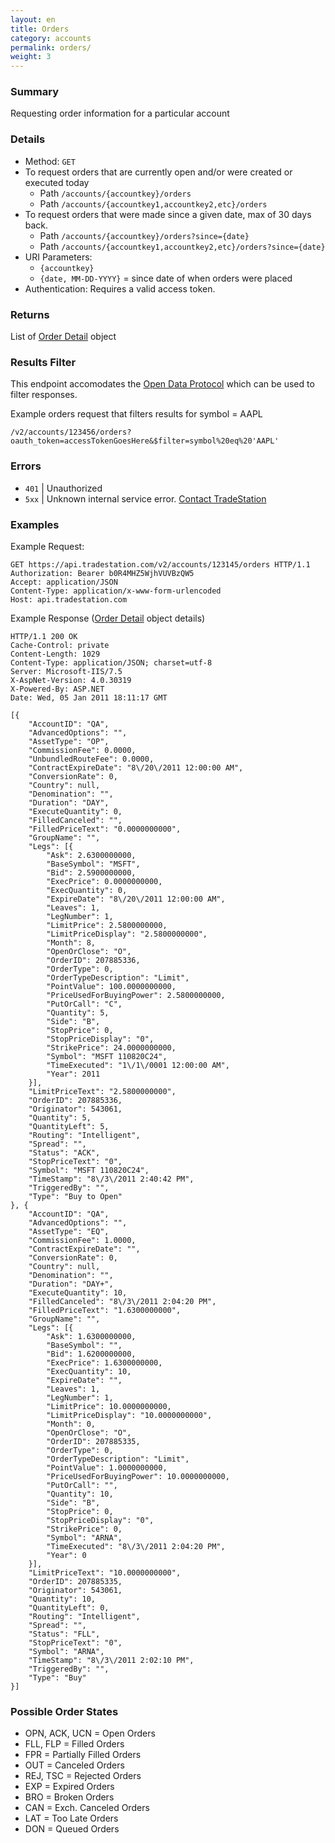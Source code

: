 ```yaml
---
layout: en
title: Orders
category: accounts
permalink: orders/
weight: 3
---
```


### Summary

Requesting order information for a particular account

### Details

* Method: `GET`
* To request orders that are currently open and/or were created or executed today
  * Path `/accounts/{accountkey}/orders`
  * Path `/accounts/{accountkey1,accountkey2,etc}/orders`
* To request orders that were made since a given date, max of 30 days back.
  * Path `/accounts/{accountkey}/orders?since={date}`
  * Path `/accounts/{accountkey1,accountkey2,etc}/orders?since={date}`
* URI Parameters:
  * `{accountkey}`
  * `{date, MM-DD-YYYY}` = since date of when orders were placed
* Authentication: Requires a valid access token.

### Returns

List of [Order Detail](../../objects/order-detail) object

### Results Filter

This endpoint accomodates the [Open Data Protocol](http://www.odata.org/developers/protocols/uri-conventions#FilterSystemQueryOption) which can be used to filter responses.

Example orders request that filters results for symbol = AAPL

    /v2/accounts/123456/orders?oauth_token=accessTokenGoesHere&$filter=symbol%20eq%20'AAPL'

### Errors

* `401` | Unauthorized
* `5xx` | Unknown internal service error. [Contact TradeStation](mailto:webapi@tradestation.com)

### Examples

Example Request:

    GET https://api.tradestation.com/v2/accounts/123145/orders HTTP/1.1
    Authorization: Bearer b0R4MHZ5WjhVUVBzQW5
    Accept: application/JSON
    Content-Type: application/x-www-form-urlencoded
    Host: api.tradestation.com
    
Example Response ([Order Detail](../../objects/order-detail) object details)

    HTTP/1.1 200 OK
    Cache-Control: private
    Content-Length: 1029
    Content-Type: application/JSON; charset=utf-8
    Server: Microsoft-IIS/7.5
    X-AspNet-Version: 4.0.30319
    X-Powered-By: ASP.NET
    Date: Wed, 05 Jan 2011 18:11:17 GMT
    
    [{
        "AccountID": "QA",
        "AdvancedOptions": "",
        "AssetType": "OP",
        "CommissionFee": 0.0000,
        "UnbundledRouteFee": 0.0000,
        "ContractExpireDate": "8\/20\/2011 12:00:00 AM",
        "ConversionRate": 0,
        "Country": null,
        "Denomination": "",
        "Duration": "DAY",
        "ExecuteQuantity": 0,
        "FilledCanceled": "",
        "FilledPriceText": "0.0000000000",
        "GroupName": "",
        "Legs": [{
            "Ask": 2.6300000000,
            "BaseSymbol": "MSFT",
            "Bid": 2.5900000000,
            "ExecPrice": 0.0000000000,
            "ExecQuantity": 0,
            "ExpireDate": "8\/20\/2011 12:00:00 AM",
            "Leaves": 1,
            "LegNumber": 1,
            "LimitPrice": 2.5800000000,
            "LimitPriceDisplay": "2.5800000000",
            "Month": 8,
            "OpenOrClose": "O",
            "OrderID": 207885336,
            "OrderType": 0,
            "OrderTypeDescription": "Limit",
            "PointValue": 100.0000000000,
            "PriceUsedForBuyingPower": 2.5800000000,
            "PutOrCall": "C",
            "Quantity": 5,
            "Side": "B",
            "StopPrice": 0,
            "StopPriceDisplay": "0",
            "StrikePrice": 24.0000000000,
            "Symbol": "MSFT 110820C24",
            "TimeExecuted": "1\/1\/0001 12:00:00 AM",
            "Year": 2011
        }],
        "LimitPriceText": "2.5800000000",
        "OrderID": 207885336,
        "Originator": 543061,
        "Quantity": 5,
        "QuantityLeft": 5,
        "Routing": "Intelligent",
        "Spread": "",
        "Status": "ACK",
        "StopPriceText": "0",
        "Symbol": "MSFT 110820C24",
        "TimeStamp": "8\/3\/2011 2:40:42 PM",
        "TriggeredBy": "",
        "Type": "Buy to Open"
    }, {
        "AccountID": "QA",
        "AdvancedOptions": "",
        "AssetType": "EQ",
        "CommissionFee": 1.0000,
        "ContractExpireDate": "",
        "ConversionRate": 0,
        "Country": null,
        "Denomination": "",
        "Duration": "DAY+",
        "ExecuteQuantity": 10,
        "FilledCanceled": "8\/3\/2011 2:04:20 PM",
        "FilledPriceText": "1.6300000000",
        "GroupName": "",
        "Legs": [{
            "Ask": 1.6300000000,
            "BaseSymbol": "",
            "Bid": 1.6200000000,
            "ExecPrice": 1.6300000000,
            "ExecQuantity": 10,
            "ExpireDate": "",
            "Leaves": 1,
            "LegNumber": 1,
            "LimitPrice": 10.0000000000,
            "LimitPriceDisplay": "10.0000000000",
            "Month": 0,
            "OpenOrClose": "O",
            "OrderID": 207885335,
            "OrderType": 0,
            "OrderTypeDescription": "Limit",
            "PointValue": 1.0000000000,
            "PriceUsedForBuyingPower": 10.0000000000,
            "PutOrCall": "",
            "Quantity": 10,
            "Side": "B",
            "StopPrice": 0,
            "StopPriceDisplay": "0",
            "StrikePrice": 0,
            "Symbol": "ARNA",
            "TimeExecuted": "8\/3\/2011 2:04:20 PM",
            "Year": 0
        }],
        "LimitPriceText": "10.0000000000",
        "OrderID": 207885335,
        "Originator": 543061,
        "Quantity": 10,
        "QuantityLeft": 0,
        "Routing": "Intelligent",
        "Spread": "",
        "Status": "FLL",
        "StopPriceText": "0",
        "Symbol": "ARNA",
        "TimeStamp": "8\/3\/2011 2:02:10 PM",
        "TriggeredBy": "",
        "Type": "Buy"
    }]

### Possible Order States

* OPN, ACK, UCN = Open Orders
* FLL, FLP = Filled Orders
* FPR = Partially Filled Orders
* OUT = Canceled Orders
* REJ, TSC = Rejected Orders
* EXP = Expired Orders
* BRO = Broken Orders
* CAN = Exch. Canceled Orders
* LAT = Too Late Orders
* DON = Queued Orders